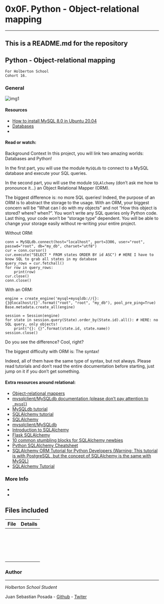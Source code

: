 # 0x0F. Python - Object-relational mapping
***
## This is a README.md for the repository
## Python - Object-relational mapping
```
For Holberton School
Cohort 16.
```

### General
![img1](https://miro.medium.com/max/560/0*Kb7S02vAliqz9Z1l.png)

#### Resources
* [How to install MySQL 8.0 in Ubuntu 20.04](https://intranet.hbtn.io/projects/272)
* [Databases](https://intranet.hbtn.io/concepts/556)
* []()

#### Read or watch:

Background Context
In this project, you will link two amazing worlds: Databases and Python!

In the first part, you will use the module `MySQLdb` to connect to a MySQL database and execute your SQL queries.

In the second part, you will use the module `SQLAlchemy` (don’t ask me how to pronounce it…) an Object Relational Mapper (ORM).

The biggest difference is: no more SQL queries! Indeed, the purpose of an ORM is to abstract the storage to the usage. With an ORM, your biggest concern will be “What can I do with my objects” and not “How this object is stored? where? when?”. You won’t write any SQL queries only Python code. Last thing, your code won’t be “storage type” dependent. You will be able to change your storage easily without re-writing your entire project.

Without ORM:
``` 
conn = MySQLdb.connect(host="localhost", port=3306, user="root", passwd="root", db="my_db", charset="utf8")
cur = conn.cursor()
cur.execute("SELECT * FROM states ORDER BY id ASC") # HERE I have to know SQL to grab all states in my database
query_rows = cur.fetchall()
for row in query_rows:
    print(row)
cur.close()
conn.close()
```
With an ORM:
```
engine = create_engine('mysql+mysqldb://{}:{}@localhost/{}'.format("root", "root", "my_db"), pool_pre_ping=True)
Base.metadata.create_all(engine)

session = Session(engine)
for state in session.query(State).order_by(State.id).all(): # HERE: no SQL query, only objects!
    print("{}: {}".format(state.id, state.name))
session.close()
``` 
Do you see the difference? Cool, right?

The biggest difficulty with ORM is: The syntax!

Indeed, all of them have the same type of syntax, but not always. Please read tutorials and don’t read the entire documentation before starting, just jump on it if you don’t get something.


#### Extra resources around relational:

* [Object-relational mappers](https://www.fullstackpython.com/object-relational-mappers-orms.html)
* [mysqlclient/MySQLdb documentation (please don’t pay attention to `_mysql`)](https://mysqlclient.readthedocs.io/)
* [MySQLdb tutorial](https://www.mikusa.com/python-mysql-docs/index.html)
* [SQLAlchemy tutorial](https://docs.sqlalchemy.org/en/13/orm/tutorial.html)
* [SQLAlchemy](https://docs.sqlalchemy.org/en/13/)
* [mysqlclient/MySQLdb](https://github.com/PyMySQL/mysqlclient)
* [Introduction to SQLAlchemy](https://www.youtube.com/watch?v=woKYyhLCcnU)
* [Flask SQLAlchemy](https://www.youtube.com/playlist?list=PLXmMXHVSvS-BlLA5beNJojJLlpE0PJgCW)
* [10 common stumbling blocks for SQLAlchemy newbies](http://alextechrants.blogspot.com/2013/11/10-common-stumbling-blocks-for.html)
* [Python SQLAlchemy Cheatsheet](https://www.pythonsheets.com/notes/python-sqlalchemy.html)
* [SQLAlchemy ORM Tutorial for Python Developers (Warning: This tutorial is with PostgreSQL, but the concept of SQLAlchemy is the same with MySQL)](https://auth0.com/blog/sqlalchemy-orm-tutorial-for-python-developers/)
* [SQLAlchemy Tutorial](https://overiq.com/sqlalchemy-101/)

### More Info

*
*

## Files included

| File                 | Details                                    |
|--------------------- | ------------------------------------------ |
| []() |	       |
| []() |	       |
| []() |	       |
| []() |	       |
| []() |	       |
| []() |	       |
| []() |	       |
| []() |	       |
| []() |	       |
| []() |	       |
| []() |	       |
| []() |	       |
| []() |	       |
| []() |	       |
| []() |	       |
| []() |	       |
| []() |	       |
| []() |	       |


### Author
***
*Holberton School Student*

Juan Sebastian Posada  - [Github](https://github.com/Juansepo13) - [Twiter](https://twitter.com/@JuanSeb35904130)
